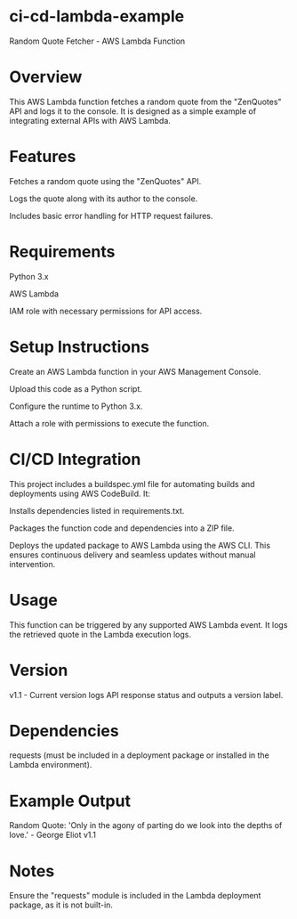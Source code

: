 # ci-cd-lambda-example

Random Quote Fetcher - AWS Lambda Function

# Overview

This AWS Lambda function fetches a random quote from the "ZenQuotes" API and logs it to the console. It is designed as a simple example of integrating external APIs with AWS Lambda.

# Features

Fetches a random quote using the "ZenQuotes" API.

Logs the quote along with its author to the console.

Includes basic error handling for HTTP request failures.

# Requirements

Python 3.x

AWS Lambda

IAM role with necessary permissions for API access.

# Setup Instructions

Create an AWS Lambda function in your AWS Management Console.

Upload this code as a Python script.

Configure the runtime to Python 3.x.

Attach a role with permissions to execute the function.

# CI/CD Integration

This project includes a buildspec.yml file for automating builds and deployments using AWS CodeBuild. It:

Installs dependencies listed in requirements.txt.

Packages the function code and dependencies into a ZIP file.

Deploys the updated package to AWS Lambda using the AWS CLI.
This ensures continuous delivery and seamless updates without manual intervention.

# Usage

This function can be triggered by any supported AWS Lambda event. It logs the retrieved quote in the Lambda execution logs.

# Version

v1.1 - Current version logs API response status and outputs a version label.

# Dependencies

requests (must be included in a deployment package or installed in the Lambda environment).

# Example Output

Random Quote: 'Only in the agony of parting do we look into the depths of love.' - George Eliot
v1.1

# Notes

Ensure the "requests" module is included in the Lambda deployment package, as it is not built-in.

